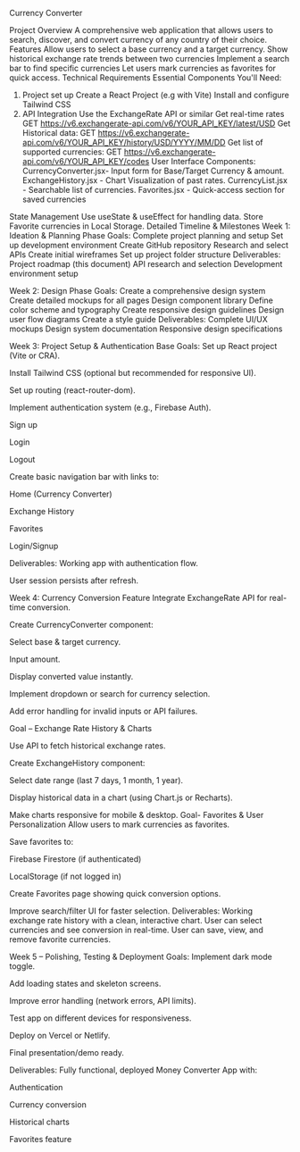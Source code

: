 Currency Converter

Project Overview
A comprehensive web application that allows users to search, discover, and convert currency of any country of their choice.
Features
 Allow users to select a base currency and a target currency.
 Show historical exchange rate trends between two currencies
 Implement a search bar to find specific currencies
Let users mark currencies as favorites for quick access.
Technical Requirements
Essential Components You'll Need:
1. Project set up
Create a React Project (e.g with Vite)
Install and configure Tailwind CSS
2. API Integration
Use the ExchangeRate API or similar
Get real-time rates
	GET https://v6.exchangerate-api.com/v6/YOUR_API_KEY/latest/USD
Get Historical data:
	GET https://v6.exchangerate-api.com/v6/YOUR_API_KEY/history/USD/YYYY/MM/DD
Get list of supported currencies:
	GET https://v6.exchangerate-api.com/v6/YOUR_API_KEY/codes
User Interface Components:
CurrencyConverter.jsx- Input form for Base/Target Currency & amount.
ExchangeHistory.jsx  - Chart Visualization of past rates.
CurrencyList.jsx  -  Searchable list of currencies.
 Favorites.jsx - Quick-access section for saved currencies

State Management
Use useState & useEffect for handling data.
Store Favorite currencies in Local Storage.
Detailed Timeline & Milestones
Week 1: Ideation & Planning Phase 
Goals: Complete project planning and setup
Set up development environment
Create GitHub repository
Research and select APIs
Create initial wireframes
Set up project folder structure
Deliverables:
Project roadmap (this document)
API research and selection
Development environment setup

Week 2: Design Phase
Goals: Create a comprehensive design system
Create detailed mockups for all pages
Design component library
Define color scheme and typography
Create responsive design guidelines
Design user flow diagrams
Create a style guide
Deliverables:
Complete UI/UX mockups
Design system documentation
Responsive design specifications

Week 3: Project Setup & Authentication Base
Goals:
Set up React project (Vite or CRA).


Install Tailwind CSS (optional but recommended for responsive UI).


Set up routing (react-router-dom).


Implement authentication system (e.g., Firebase Auth).


Sign up


Login


Logout


Create basic navigation bar with links to:


Home (Currency Converter)


Exchange History


Favorites


Login/Signup


Deliverables:
Working app with authentication flow.


User session persists after refresh.


Week 4: Currency Conversion Feature
 Integrate ExchangeRate API for real-time conversion.


Create CurrencyConverter component:


Select base & target currency.


Input amount.


Display converted value instantly.


Implement dropdown or search for currency selection.


Add error handling for invalid inputs or API failures.




Goal – Exchange Rate History & Charts

Use API to fetch historical exchange rates.


Create ExchangeHistory component:


Select date range (last 7 days, 1 month, 1 year).


Display historical data in a chart (using Chart.js or Recharts).


Make charts responsive for mobile & desktop.
Goal-  Favorites & User Personalization
Allow users to mark currencies as favorites.


Save favorites to:


Firebase Firestore (if authenticated)


LocalStorage (if not logged in)


Create Favorites page showing quick conversion options.


Improve search/filter UI for faster selection.
Deliverables:
Working exchange rate history with a clean, interactive chart.
User can select currencies and see conversion in real-time.
User can save, view, and remove favorite currencies.

Week 5 – Polishing, Testing & Deployment
Goals:
Implement dark mode toggle.


Add loading states and skeleton screens.


Improve error handling (network errors, API limits).


Test app on different devices for responsiveness.


Deploy on Vercel or Netlify.


Final presentation/demo ready.


Deliverables:
Fully functional, deployed Money Converter App with:


Authentication


Currency conversion


Historical charts


Favorites feature


